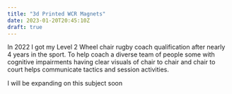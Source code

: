 ```yaml
---
title: "3d Printed WCR Magnets"
date: 2023-01-20T20:45:10Z
draft: true
---
```

In 2022 I got my Level 2 Wheel chair rugby coach qualification after nearly 4 years in the sport. To help coach a diverse team of people some with cognitive impairments having clear visuals of chair to chair and chair to court helps communicate tactics and session activities.


I will be expanding on this subject soon